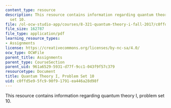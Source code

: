 ```yaml
---
content_type: resource
description: This resource contains information regarding quantum theory I, problem
  set 10.
file: /ol-ocw-studio-app/courses/8-321-quantum-theory-i-fall-2017/c0ffd5e95fc990f91791ea446a28d98f_MIT8_321F17_Pset10.pdf
file_size: 162787
file_type: application/pdf
learning_resource_types:
- Assignments
license: https://creativecommons.org/licenses/by-nc-sa/4.0/
ocw_type: OCWFile
parent_title: Assignments
parent_type: CourseSection
parent_uid: 961a6529-5931-d77f-9cc1-043f9f57c379
resourcetype: Document
title: Quantum Theory I, Problem Set 10
uid: c0ffd5e9-5fc9-90f9-1791-ea446a28d98f
---
```

This resource contains information regarding quantum theory I, problem set 10.